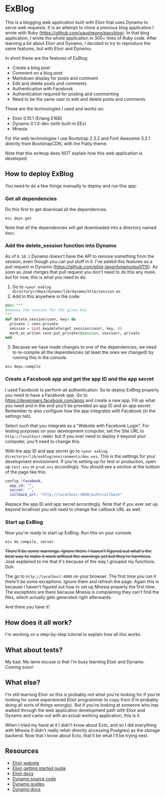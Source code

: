 # ExBlog

This is a blogging web application built with Elixir that uses Dynamo to serve web requests. It is an attempt to clone a previous blog application I wrote with Ruby (https://github.com/sausheong/easyblog). In that blog application, I wrote the whole application in 300+ lines of Ruby code. After learning a bit about Elixir and Dynamo, I decided to try to reproduce the same features, but with Elixir and Dynamo.

In short these are the features of ExBlog:

* Create a blog post
* Comment on a blog post
* Markdown display for posts and comment
* Edit and delete posts and comments
* Authentication with Facebook
* Authentication required for posting and commenting
* Need to be the same user to edit and delete posts and comments

These are the technologies I used and works on:

* Elixir 0.10.1 (Erlang E16B)
* Dynamo 0.1.0-dev (with built-in EEx)
* Mnesia

For the web technologies I use Bootstrap 2.3.2 and Font Awesome 3.2.1 directly from BootstrapCDN, with the Flatly theme.

Note that this writeup does NOT explain how this web application is developed.


## How to deploy ExBlog

You need to do a few things manually to deploy and run this app:

### Get all dependencies

Do this first to get download all the dependencies.

```
mix deps.get
```

Note that all the dependencies will get downloaded into a directory named `deps`.

### Add the delete_session function into Dynamo

As of `0.10.1` Dynamo doesn't have the API to remove something from the session, even though you can put stuff in it. I've added this features as a pull request in Dynamo (https://github.com/elixir-lang/dynamo/pull/115). As soon as José merges that pull request you don't need to do this any more, but for now, this is what you need to do:

1. Go to `<your exblog directory>/deps/dynamo/lib/dynamo/http/session.ex`
2. Add in this anywhere in the code:

```elixir
@doc """
Removes the session for the given key
"""
def delete_session(conn, key) do    
  private = conn.private
  session = List.keydelete(get_session(conn), key, 0)
  mark_as_writen conn.put_private(@session, session), private
end
```

3. Because we have made changes to one of the dependencies, we need to re-compile all the dependencies (at least the ones we changed) by running this in the console.

```
mix deps.compile
```

### Create a Facebook app and get the app ID and the app secret

I used Facebook to perform all authentication. So to deploy ExBlog properly you need to have a Facebook app. Go to https://developers.facebook.com/apps and create a new app. Fill up what you need and in the end you'll be provided an app ID and an app secret. Remember to also configure how the app integrates with Facebook (in the settings tab).

Select such that you integrate as a "Website with Facebook Login". For testing purposes on your development computer, set the Site URL to `http://localhost:4000/` but if you ever need to deploy it beyond your computer, you'll need to change this.

With the app ID and app secret go to `<your exblog directory>/lib/exblog/environments/dev.exs`. This is the settings for your development environment. If you're setting up for test or production, open up `test.exs` or `prod.exs` accordingly. You should see a section at the bottom of the page like this:
  
```elixir
config :facebook,
  app_id: "",
  secret: "",
  callback_url: "http://localhost:4000/auth/callback"
```
  
Replace the app ID and app secret accordingly. Note that if you ever set up beyond localhost you will need to change the callback URL as well.

### Start up ExBlog

Now you're ready to start up ExBlog. Run this on your console.

```
mix do compile, server
```

~~There'll be some warnings. Ignore them. I haven't figured out what's the best way to make it work without the warnings yet but they're harmless.~~ José explained to me that it's because of the way I grouped my functions. Duh.

The go to `http://localhost:4000` on your browser. The first time you run it there'll be some exceptions. Ignore them and refresh the page. Again this is because I haven't figured out how to set up Mnesia properly the first time. The exceptions are there because Mnesia is complaining they can't find the files, which actually gets generated right afterwards. 

And there you have it!

## How does it all work?

I'm working on a step-by-step tutorial to explain how all this works. 

## What about tests?

My bad. My lame excuse is that I'm busy learning Elixir and Dynamo. Coming soon!


## What else?

I'm still learning Elixir so this is probably not what you're looking for if you're looking for some experienced Elixir programmer to copy from (I'm probably doing all sorts of things wrongly). But if you're looking at someone who has walked through the web application development path with Elixir and Dynamo and came out with an actual working application, this is it.

When I tried my hand at it I didn't know about Ecto, and so I did everything with Mnesia (I didn't really relish directly accessing Postgres) as the storage backend. Now that I know about Ecto, that'll be what I'll be trying next.


## Resources

* [Elixir website](http://elixir-lang.org/)
* [Elixir getting started guide](http://elixir-lang.org/getting_started/1.html)
* [Elixir docs](http://elixir-lang.org/docs)
* [Dynamo source code](https://github.com/elixir-lang/dynamo)
* [Dynamo guides](https://github.com/elixir-lang/dynamo#learn-more)
* [Dynamo docs](http://elixir-lang.org/docs/dynamo)
